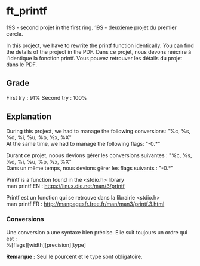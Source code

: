 # ft_printf
19S - second projet in the first ring.
19S - deuxieme projet du premier cercle.

In this project, we have to rewrite the printf function identically.
You can find the details of the project in the PDF.
Dans ce projet, nous devons réécrire à l'identique la fonction printf.
Vous pouvez retrouver les détails du projet dans le PDF.

## Grade

First try : 91%
Second try : 100%

## Explanation

During this project, we had to manage the following conversions: "%c, %s, %d, %i, %u, %p, %x, %X"  
At the same time, we had to manage the following flags: "-0.*"  
  
Durant ce projet, noous devions gérer les conversions suivantes : "%c, %s, %d, %i, %u, %p, %x, %X"  
Dans un même temps, nous devions gérer les flags suivants : "-0.*"  
  
Printf is a function found in the <stdio.h> library  
man printf EN : https://linux.die.net/man/3/printf  
  
Printf est un fonction qui se retrouve dans la librairie <stdio.h>  
man printf FR : http://manpagesfr.free.fr/man/man3/printf.3.html  
  
### Conversions

Une conversion a une syntaxe bien précise. Elle suit toujours un ordre qui est :  
%[flags][width][precision][type]  
  
**Remarque :** Seul le pourcent et le type sont obligatoire.  



